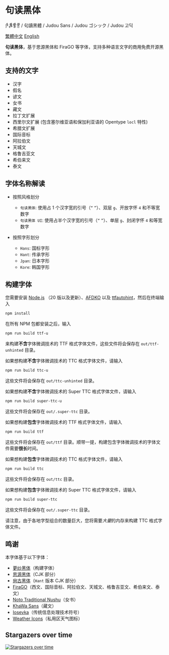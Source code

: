 # 句读黑体
𛆘𛋥𛋚𛋒 / 句讀黑體 / Judou Sans / Judou ゴシック / Judou 고딕

[繁體中文](./README.zh-hant.md)
[English](./README.en.md)

**句读黑体**，基于思源黑体和 FiraGO 等字体，支持多种语言文字的商用免费开源黑体。

## 支持的文字

- 汉字
- 假名
- 谚文
- 女书
- 藏文
- 拉丁文扩展
- 西里尔文扩展 (包含塞尔维亚语和保加利亚语的 Opentype `locl` 特性)
- 希腊文扩展
- 国际音标
- 阿拉伯文
- 天城文
- 格鲁吉亚文
- 希伯来文
- 泰文

## 字体名称解读

- 按照风格划分
  - `句读黑体`: 使用占 1 个汉字宽的引号（`“` `”`）、双层 `g`、开放字怀 `4` 和不等宽数字
  - `句读黑体 UI`: 使用占半个汉字宽的引号（`“` `”`）、单层 `g`、封闭字怀 `4` 和等宽数字
  
- 按照字形划分
  - `Hans`: 国标字形
  - `Hant`: 传承字形
  - `Jpan`: 日本字形
  - `Kore`: 韩国字形

## 构建字体

您需要安装 [Node.js](https://nodejs.org/) （20 版以及更新）、[AFDKO](http://www.adobe.com/devnet/opentype/afdko.html) 以及 [ttfautohint](https://www.freetype.org/ttfautohint)，然后在终端输入

```bash
npm install
```

在所有 NPM 包都安装之后，输入

```bash
npm run build ttf-u
```

来构建**不含**字体微调技术的 TTF 格式字体文件，这些文件将会保存在 `out/ttf-unhinted` 目录。

如果想构建**不含**字体微调技术的 TTC 格式字体文件，请输入

```bash
npm run build ttc-u
```

这些文件将会保存在 `out/ttc-unhinted` 目录。

如果想构建**不含**字体微调技术的 Super TTC 格式字体文件，请输入

```bash
npm run build super-ttc-u
```

这些文件将会保存在 `out/.super-ttc` 目录。

如果想构建**包含**字体微调技术的 TTF 格式字体文件，请输入

```bash
npm run build ttf
```

这些文件将会保存在 `out/ttf` 目录。顺带一提，构建包含字体微调技术的字体文件需要**很长**时间。

如果想构建**包含**字体微调技术的 TTC 格式字体文件，请输入

```bash
npm run build ttc
```

这些文件将会保存在 `out/ttc` 目录。

如果想构建**包含**字体微调技术的 Super TTC 格式字体文件，请输入

```bash
npm run build super-ttc
```

这些文件将会保存在 `out/.super-ttc` 目录。

请注意，由于各地字型组合的数量巨大，您将需要*大量*的内存来构建 TTC 格式字体文件。

## 鸣谢

本字体基于以下字体：

- [更纱黑体](https://github.com/be5invis/Sarasa-Gothic)（构建字体）
- [思源黑体](https://github.com/adobe-fonts/source-han-sans)（CJK 部分）
- [尙古黑体](https://github.com/GuiWonder/SourceHanToClassic)（`Hant` 版本 CJK 部分）
- [FiraGO](https://github.com/bBoxType/FiraGO)（西文、国际音标、阿拉伯文、天城文、格鲁吉亚文、希伯来文、泰文）
- [Noto Traditional Nushu](https://github.com/notofonts/nushu)（女书）
- [KhaWa Sans](https://github.com/Keedizhang/UmeSansBeta)（藏文）
- [Iosevka](https://github.com/be5invis/Iosevka)（传统信息处理技术符号）
- [Weather Icons](https://github.com/erikflowers/weather-icons)（私用区天气图标）

## Stargazers over time
[![Stargazers over time](https://starchart.cc/JudouEco/JudouSans.svg?variant=adaptive)](https://starchart.cc/JudouEco/JudouSans)

